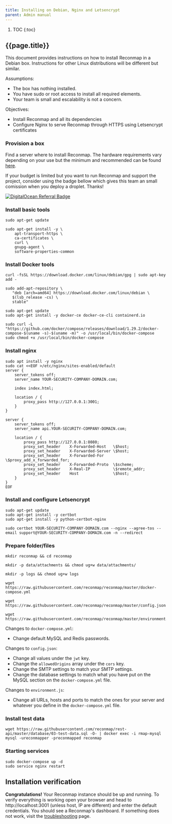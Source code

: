 ```yaml
---
title: Installing on Debian, Nginx and Letsencrypt
parent: Admin manual
---
```


1. TOC
{:toc}

## {{page.title}}

This document provides instructions on how to install Reconmap in a Debian box. Instructions for other Linux distributions will be different but similar.

Assumptions:
- The box has nothing installed.
- You have sudo or root access to install all required elements.
- Your team is small and escalability is not a concern.

Objectives:
- Install Reconmap and all its dependencies
- Configure Nginx to serve Reconmap through HTTPS using Letsencrypt certificates

### Provision a box

Find a server where to install Reconmap. The hardware requirements vary depending on your use but the minimum and recommended can be found [here](hardware-requirements).

If your budget is limited but you want to run Reconmap and support the project, consider using the badge bellow which gives this team an small comission when you deploy a droplet. Thanks!

[![DigitalOcean Referral Badge](https://web-platforms.sfo2.cdn.digitaloceanspaces.com/WWW/Badge%201.svg)](https://www.digitalocean.com/?refcode=b2b6c64caae7&utm_campaign=Referral_Invite&utm_medium=Referral_Program&utm_source=badge)

### Install basic tools

```shell
sudo apt-get update

sudo apt-get install -y \
    apt-transport-https \
    ca-certificates \
    curl \
    gnupg-agent \
    software-properties-common
```

### Install Docker tools

```shell
curl -fsSL https://download.docker.com/linux/debian/gpg | sudo apt-key add -

sudo add-apt-repository \
   "deb [arch=amd64] https://download.docker.com/linux/debian \
   $(lsb_release -cs) \
   stable"

sudo apt-get update
sudo apt-get install -y docker-ce docker-ce-cli containerd.io

sudo curl -L "https://github.com/docker/compose/releases/download/1.29.2/docker-compose-$(uname -s)-$(uname -m)" -o /usr/local/bin/docker-compose
sudo chmod +x /usr/local/bin/docker-compose
```

### Install nginx

```shell
sudo apt install -y nginx
sudo cat <<EOF >/etc/nginx/sites-enabled/default
server {
    server_tokens off;
    server_name YOUR-SECURITY-COMPANY-DOMAIN.com;

    index index.html;

    location / {
        proxy_pass http://127.0.0.1:3001;
    }
}

server {
    server_tokens off;
    server_name api.YOUR-SECURITY-COMPANY-DOMAIN.com;

    location / {
        proxy_pass http://127.0.0.1:8080;
        proxy_set_header    X-Forwarded-Host   \$host;
        proxy_set_header    X-Forwarded-Server \$host;
        proxy_set_header    X-Forwarded-For    \$proxy_add_x_forwarded_for;
        proxy_set_header    X-Forwarded-Proto  \$scheme;
        proxy_set_header    X-Real-IP          \$remote_addr;
        proxy_set_header    Host               \$host;
    }   
}
EOF

```

### Install and configure Letsencrypt

```shell
sudo apt-get update
sudo apt-get install -y certbot
sudo apt-get install -y python-certbot-nginx

sudo certbot YOUR-SECURITY-COMPANY-DOMAIN.com --nginx --agree-tos --email support@YOUR-SECURITY-COMPANY-DOMAIN.com -n --redirect
```

### Prepare folder/files


```shell
mkdir reconmap && cd reconmap

mkdir -p data/attachments && chmod ug+w data/attachments/

mkdir -p logs && chmod ug+w logs

wget https://raw.githubusercontent.com/reconmap/reconmap/master/docker-compose.yml

wget https://raw.githubusercontent.com/reconmap/reconmap/master/config.json

wget https://raw.githubusercontent.com/reconmap/reconmap/master/environment.js

```

Changes to `docker-compose.yml`:
- Change default MySQL and Redis passwords.

Changes to `config.json`:
- Change all values under the `jwt` key.
- Change the `allowedOrigins` array under the `cors` key.
- Change the SMTP settings to match your SMTP settings.
- Change the database settings to match what you have put on the MySQL section on the `docker-compose.yml` file.

Changes to `environment.js`:
- Change all URLs, hosts and ports to match the ones for your server and whatever you define in the `docker-compose.yml` file.


### Install test data

```shell
wget https://raw.githubusercontent.com/reconmap/rest-api/master/database/03-test-data.sql -O- | docker exec -i rmap-mysql mysql -ureconmapper -preconmapped reconmap
```

### Starting services

```shell
sudo docker-compose up -d
sudo service nginx restart
```

## Installation verification

**Congratulations!** Your Reconmap instance should be up and running. To verify everything is working open your browser and head to http://localhost:3001 (unless host, IP are different) and enter the default credentials. You should see a Reconmap's dashboard. If something does not work, visit the [troubleshooting](/development/troubleshooting) page.

